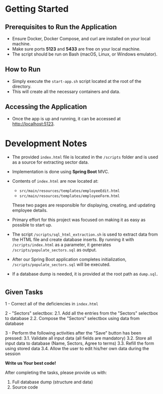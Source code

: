 # Getting Started

## Prerequisites to Run the Application
- Ensure Docker, Docker Compose, and curl are installed on your local machine.
- Make sure ports **5123** and **5433** are free on your local machine.
- The script should be run on Bash (macOS, Linux, or Windows emulator).

## How to Run
- Simply execute the `start-app.sh` script located at the root of the directory.
- This will create all the necessary containers and data.

## Accessing the Application
- Once the app is up and running, it can be accessed at [http://localhost:5123](http://localhost:5123).

# Development Notes
- The provided `index.html` file is located in the `/scripts` folder and is used as a source for extracting sector data.
- Implementation is done using **Spring Boot** MVC.
- Contents of `index.html` are now located at:
  - `src/main/resources/templates/employeeEdit.html`
  - `src/main/resources/templates/employeeForm.html`
  
  These two pages are responsible for displaying, creating, and updating employee details.
- Primary effort for this project was focused on making it as easy as possible to start up.
- The script `/scripts/sql_html_extraction.sh` is used to extract data from the HTML file and create database inserts. By running it with `/scripts/index.html` as a parameter, it generates `/scripts/populate_sectors.sql` as output.
- After our Spring Boot application completes initialization, `/scripts/populate_sectors.sql` will be executed.
- If a database dump is needed, it is provided at the root path as `dump.sql`.

#
#
#

## Given Tasks

1 - Correct all of the deficiencies in `index.html`

2 - "Sectors" selectbox:
   2.1. Add all the entries from the "Sectors" selectbox to database
   2.2. Compose the "Sectors" selectbox using data from database

3 - Perform the following activities after the "Save" button has been pressed:
   3.1. Validate all input data (all fields are mandatory)
   3.2. Store all input data to database (Name, Sectors, Agree to terms)
   3.3. Refill the form using stored data
   3.4. Allow the user to edit his/her own data during the session

**Write us Your best code!**

After completing the tasks, please provide us with:
1. Full database dump (structure and data)
2. Source code
